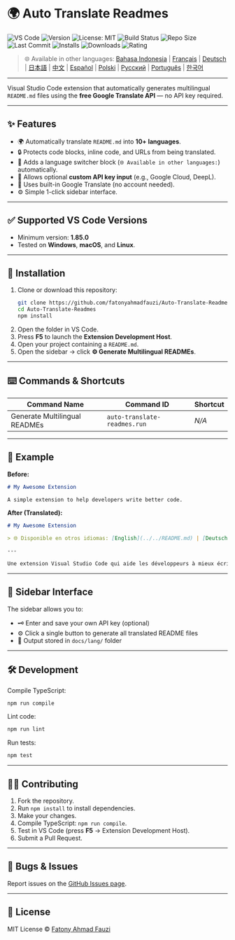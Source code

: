# 🌍 Auto Translate Readmes

![VS Code](https://raster.shields.io/badge/VS%20Code-1.85.0+-blue.png)
![Version](https://raster.shields.io/github/v/release/fatonyahmadfauzi/Auto-Translate-Readmes?color=blue.png)
![License: MIT](https://raster.shields.io/github/license/fatonyahmadfauzi/Auto-Translate-Readmes?color=green.png)
![Build Status](https://raster.shields.io/github/actions/workflow/status/fatonyahmadfauzi/Auto-Translate-Readmes/main.yml?branch=master.png)
![Repo Size](https://raster.shields.io/github/repo-size/fatonyahmadfauzi/Auto-Translate-Readmes?color=yellow.png)
![Last Commit](https://raster.shields.io/github/last-commit/fatonyahmadfauzi/Auto-Translate-Readmes?color=brightgreen.png)
![Installs](https://vsmarketplacebadges.dev/installs-short/fatonyahmadfauzi.auto-translate-readmes.png)
![Downloads](https://vsmarketplacebadges.dev/downloads-short/fatonyahmadfauzi.auto-translate-readmes.png)
![Rating](https://vsmarketplacebadges.dev/rating-short/fatonyahmadfauzi.auto-translate-readmes.png)

> 🌐 Available in other languages: [Bahasa Indonesia](docs/lang/README-ID.md) | [Français](docs/lang/README-FR.md) | [Deutsch](docs/lang/README-DE.md) | [日本語](docs/lang/README-JP.md) | [中文](docs/lang/README-ZH.md) | [Español](docs/lang/README-ES.md) | [Polski](docs/lang/README-PL.md) | [Русский](docs/lang/README-RU.md) | [Português](docs/lang/README-PT.md) | [한국어](docs/lang/README-KO.md)

---

Visual Studio Code extension that automatically generates multilingual `README.md` files using the **free Google Translate API** — no API key required.

---

## ✨ Features

- 🌍 Automatically translate `README.md` into **10+ languages**.
- 🔒 Protects code blocks, inline code, and URLs from being translated.
- 💬 Adds a language switcher block (`🌐 Available in other languages:`) automatically.
- 💾 Allows optional **custom API key input** (e.g., Google Cloud, DeepL).
- 🧠 Uses built-in Google Translate (no account needed).
- ⚙️ Simple 1-click sidebar interface.

---

## ✅ Supported VS Code Versions

- Minimum version: **1.85.0**
- Tested on **Windows**, **macOS**, and **Linux**.

---

## 🧩 Installation

1. Clone or download this repository:
   ```bash
   git clone https://github.com/fatonyahmadfauzi/Auto-Translate-Readmes.git
   cd Auto-Translate-Readmes
   npm install
   ```
2. Open the folder in VS Code.
3. Press **F5** to launch the **Extension Development Host**.
4. Open your project containing a `README.md`.
5. Open the sidebar → click **⚙️ Generate Multilingual READMEs**.

---

## ⌨️ Commands & Shortcuts

| Command Name                  | Command ID                   | Shortcut |
| ----------------------------- | ---------------------------- | -------- |
| Generate Multilingual READMEs | `auto-translate-readmes.run` | _N/A_    |

---

## 🧠 Example

**Before:**

```md
# My Awesome Extension

A simple extension to help developers write better code.
```

**After (Translated):**

```md
# My Awesome Extension

> 🌐 Disponible en otros idiomas: [English](../../README.md) | [Deutsch](README-DE.md) | [Français](README-FR.md)

---

Une extension Visual Studio Code qui aide les développeurs à mieux écrire du code.
```

---

## 🧠 Sidebar Interface

The sidebar allows you to:

- 🗝️ Enter and save your own API key (optional)
- ⚙️ Click a single button to generate all translated README files
- 📁 Output stored in `docs/lang/` folder

---

## 🛠️ Development

Compile TypeScript:

```bash
npm run compile
```

Lint code:

```bash
npm run lint
```

Run tests:

```bash
npm test
```

---

## 🧑‍💻 Contributing

1. Fork the repository.
2. Run `npm install` to install dependencies.
3. Make your changes.
4. Compile TypeScript: `npm run compile`.
5. Test in VS Code (press **F5** → Extension Development Host).
6. Submit a Pull Request.

---

## 🐞 Bugs & Issues

Report issues on the [GitHub Issues page](https://github.com/fatonyahmadfauzi/Auto-Translate-Readmes/issues).

---

## 🧾 License

MIT License © [Fatony Ahmad Fauzi](LICENSE)
